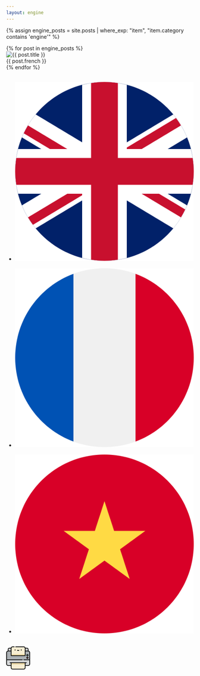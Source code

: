```yaml
---
layout: engine
---
```


{% assign engine_posts = site.posts | where_exp: "item", "item.category contains 'engine'" %}

<div class="container">
    <div class="row gy-5 d-print-none">
        {% for post in engine_posts %}
                    <div class="col-sm-4"> 
                        <a data-toggle="modal" data-target="#cardModal" data-title="{{ post.title }}" data-image="{{ post.image }}"
                        data-french="{{ post.french }}" data-english="{{ post.english }}" data-vietnamese="{{ post.vietnamese }}" alt="{{ post.title }}">
                            <div class="card card-list">
                                <img class="card-img-top" src="{{ post.image }}" alt="{{ post.title }}" />
                                <div class="card-body text-center">
                                    <div class="card-title">{{ post.french }}</div>
                                </div>
                            </div>
                        </a>
                    </div>
        {% endfor %}
    </div>
    <div class="modal fade" id="cardModal" tabindex="-1" role="dialog" aria-labelledby="cardModalLabel" aria-hidden="true">
    <div class="modal-dialog" role="document">
        <div class="modal-content">
            <div class="modal-body">
                <div class="row">
                    <div class="col-sm-12">
                        <div class="card" id="img-modal">
                            <div class="card-body">
                                <img class="card-img-top" src="" alt=""  />
                                <div class="card-body text-center d-print-none">
                                    <div class="card-title "></div>
                                </div>
                            </div>
                        </div>
                    </div>
                    <div class="col-sm-6">
                        <div class="card" id="label-modal">
                              <ul class="list-group list-group-flush">
                                <li class="list-group-item"><img src="/assets/flags/uk.png" class="rounded-circle mx-auto card-flag"/>&nbsp;<span class="align-middle" id="en"></span></li>
                                <li class="list-group-item"><img src="/assets/flags/fr.png" class="rounded-circle mx-auto card-flag"/>&nbsp;<span class="align-middle" id="fr"></span></li>
                                <li class="list-group-item"><img src="/assets/flags/vn.png" class="rounded-circle mx-auto card-flag"/>&nbsp;<span class="align-middle" id="vn"></span></li>
                            </ul>
                        </div>
                    </div>
                    <div class="col-sm-6">
                        <div class="card d-print-none">
                            <div class="card-body">
                                <div class="card-body text-center">
                                   <img src="/assets/img/printer.png" id="printer" />
                                </div>
                            </div>
                        </div>
                    </div>
                </div>
            </div>
        </div>
    </div>
</div>
<script>
    $('#cardModal').on('show.bs.modal', function (event) {
        var button = $(event.relatedTarget);
        var title = button.data('title');
        var image = button.data('image');
        var english = button.data('english');
        var french = button.data('french');
        var vietnamese = button.data('vietnamese');
        var modal = $(this)
        modal.find('.card-img-top').attr('src', image);
        modal.find('.card-img-top').attr('alt', title);
        modal.find('.card-title').html(french);
        modal.find('#en').html(english);
        modal.find('#fr').html(french);
        modal.find('#vn').html(vietnamese);
    });

    $('#printer').on('click', function (event) {
        window.print();
    });
</script>
